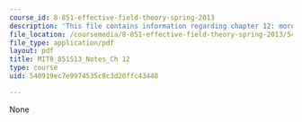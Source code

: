 ```yaml
---
course_id: 8-851-effective-field-theory-spring-2013
description: 'This file contains information regarding chapter 12: more SCETI applications.'
file_location: /coursemedia/8-851-effective-field-theory-spring-2013/540919ec7e9974535c8c3d20ffc43448_MIT8_851S13_MoreSCETIAppli.pdf
file_type: application/pdf
layout: pdf
title: MIT8_851S13_Notes_Ch 12
type: course
uid: 540919ec7e9974535c8c3d20ffc43448

---
```

None